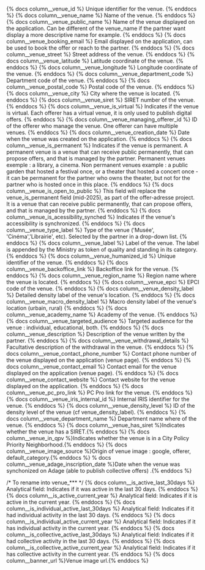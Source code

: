 {% docs column__venue_id %} Unique identifier for the venue. {% enddocs %}
{% docs column__venue_name %} Name of the venue. {% enddocs %}
{% docs column__venue_public_name %} Name of the venue displayed on the application. Can be different of the venue_name if the partner want display a more descriptive name for example. {% enddocs %}
{% docs column__venue_booking_email %} Email displayed on the application, can be used to book the offer or reach to the partner. {% enddocs %}
{% docs column__venue_street %} Street address of the venue. {% enddocs %}
{% docs column__venue_latitude %} Latitude coordinate of the venue. {% enddocs %}
{% docs column__venue_longitude %} Longitude coordinate of the venue. {% enddocs %}
{% docs column__venue_department_code %} Department code of the venue. {% enddocs %}
{% docs column__venue_postal_code %} Postal code of the venue. {% enddocs %}
{% docs column__venue_city %} City where the venue is located. {% enddocs %}
{% docs column__venue_siret %} SIRET number of the venue. {% enddocs %}
{% docs column__venue_is_virtual %} Indicates if the venue is virtual. Each offerer has a virtual venue, it is only used to publish digital offers. {% enddocs %}
{% docs column__venue_managing_offerer_id %} ID of the offerer who manage the venue. One offerer can have multiple venues. {% enddocs %}
{% docs column__venue_creation_date %} Date when the venue was created on the application. {% enddocs %}
{% docs column__venue_is_permanent %} Indicates if the venue is permanent. A permanent venue is a venue that can receive public permanently, that can propose offers, and that is managed by the partner. Permanent venues exemple : a library, a cinema. Non permanent venues example : a public garden that hosted a festival once, or a theater that hosted a concert once - it can be permanent for the partner who owns the theater, but not for the partner who is hosted once in this place. {% enddocs %}
{% docs column__venue_is_open_to_public %} This field will replace the venue_is_permanent field (mid-2025), as part of the offer-adresse project. It is a venue that can receive public permanently, that can propose offers, and that is managed by the partner. {% enddocs %}
{% docs column__venue_is_acessibility_synched %} Indicates if the venue's accessibility is synchronized. {% enddocs %}
{% docs column__venue_type_label %} Type of the venue ('Musée', 'Cinéma','Librairie', etc). Selected by the partner in a drop-down list. {% enddocs %}
{% docs column__venue_label %} Label of the venue. The label is appended by the Ministry as token of quality and standing in its category. {% enddocs %}
{% docs column__venue_humanized_id %} Unique identifier of the venue. {% enddocs %}
{% docs column__venue_backoffice_link %} Backoffice link for the venue. {% enddocs %}
{% docs column__venue_region_name %} Region name where the venue is located. {% enddocs %}
{% docs column__venue_epci %} EPCI code of the venue. {% enddocs %}
{% docs column__venue_density_label %} Detailed density label of the venue's location. {% enddocs %}
{% docs column__venue_macro_density_label %} Macro density label of the venue's location (urbain, rural) {% enddocs %}
{% docs column__venue_academy_name %} Academy of the venue. {% enddocs %}
{% docs column__venue_targeted_audience %} Targeted audience for the venue : individual, educational, both.  {% enddocs %}
{% docs column__venue_description %} Description of the venue written by the partner. {% enddocs %}
{% docs column__venue_withdrawal_details %} Facultative description of the withdrawal in the venue. {% enddocs %}
{% docs column__venue_contact_phone_number %} Contact phone number of the venue displayed on the application (venue page). {% enddocs %}
{% docs column__venue_contact_email %} Contact email for the venue displayed on the application (venue page). {% enddocs %}
{% docs column__venue_contact_website %} Contact website for the venue displayed on the application. {% enddocs %}
{% docs column__venue_pc_pro_link %} PC Pro link for the venue. {% enddocs %}
{% docs column__venue_iris_internal_id %} Internal IRIS identifier for the venue. {% enddocs %}
{% docs column__venue_density_level %} ID of the density level of the venue (cf venue_density_label). {% enddocs %}
{% docs column__venue_department_name %} Department name where of the venue. {% enddocs %}
{% docs column__venue_has_siret %}Indicates whether the venue has a SIRET.{% enddocs %}
{% docs column__venue_in_qpv %}Indicates whether the venue is in a
City Policy Priority Neighborhood.{% enddocs %}
{% docs column__venue_image_source %}Origin of venue image : google, offerer, default_category.{% enddocs %}
% docs column__venue_adage_inscription_date %}Date when the venue was synchonized on Adage (able to publish collective offers) .{% enddocs %}

/* To rename into venue_*** */
{% docs column__is_active_last_30days %} Analytical field: Indicates if it was active in the last 30 days. {% enddocs %}
{% docs column__is_active_current_year %} Analytical field: Indicates if it is active in the current year. {% enddocs %}
{% docs column__is_individual_active_last_30days %} Analytical field: Indicates if it had individual activity in the last 30 days. {% enddocs %}
{% docs column__is_individual_active_current_year %} Analytical field: Indicates if it has individual activity in the current year. {% enddocs %}
{% docs column__is_collective_active_last_30days %} Analytical field: Indicates if it had collective activity in the last 30 days. {% enddocs %}
{% docs column__is_collective_active_current_year %} Analytical field: Indicates if it has collective activity in the current year. {% enddocs %}
{% docs column__banner_url %}Venue image url.{% enddocs %}

